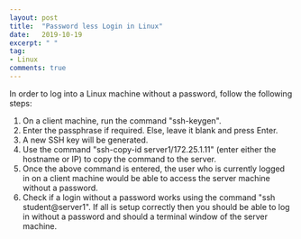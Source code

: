 ```yaml
---
layout: post
title:  "Password less Login in Linux"
date:   2019-10-19
excerpt: " "
tag:
- Linux
comments: true
---
```


In order to log into a Linux machine without a password, follow the following steps:

1. On a client machine, run the command "ssh-keygen".
2. Enter the passphrase if required. Else, leave it blank and press Enter.
3. A new SSH key will be generated.
4. Use the command "ssh-copy-id server1/172.25.1.11" (enter either the hostname or IP) to copy the command to the server.
5. Once the above command is entered, the user who is currently logged in on a client machine would be able to access the server machine without a password.
6. Check if a login without a password works using the command "ssh student@server1". If all is setup correctly then you should be able to log in without a password and should a terminal window of the server machine.

